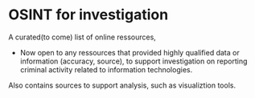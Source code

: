 # OSINT for investigation

A curated(to come) list of online ressources, 

- Now open to any ressources that provided highly qualified data or information (accuracy, source), to support investigation on reporting criminal activity related to information technologies.

Also contains sources to support analysis, such as visualiztion tools.

